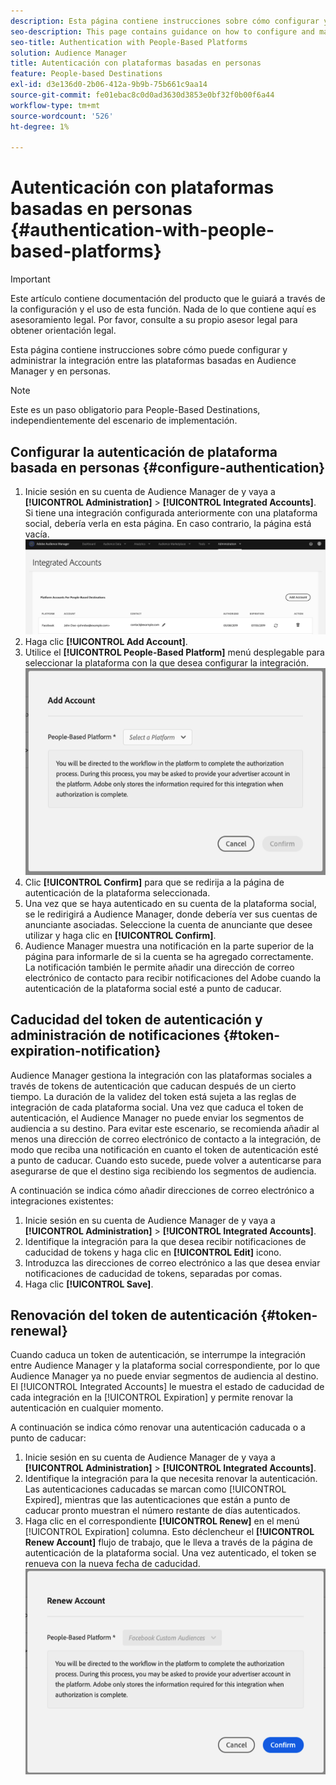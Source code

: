 ```yaml
---
description: Esta página contiene instrucciones sobre cómo configurar y administrar la integración entre las plataformas basadas en Audience Manager y en personas.
seo-description: This page contains guidance on how to configure and manage the integration between Audience Manager and people-based platforms.
seo-title: Authentication with People-Based Platforms
solution: Audience Manager
title: Autenticación con plataformas basadas en personas
feature: People-based Destinations
exl-id: d3e136d0-2b06-412a-9b9b-75b661c9aa14
source-git-commit: fe01ebac8c0d0ad3630d3853e0bf32f0b00f6a44
workflow-type: tm+mt
source-wordcount: '526'
ht-degree: 1%

---
```


# Autenticación con plataformas basadas en personas {#authentication-with-people-based-platforms}

>[!IMPORTANT]
>Este artículo contiene documentación del producto que le guiará a través de la configuración y el uso de esta función. Nada de lo que contiene aquí es asesoramiento legal. Por favor, consulte a su propio asesor legal para obtener orientación legal.

Esta página contiene instrucciones sobre cómo puede configurar y administrar la integración entre las plataformas basadas en Audience Manager y en personas.

>[!NOTE]
>Este es un paso obligatorio para People-Based Destinations, independientemente del escenario de implementación.

## Configurar la autenticación de plataforma basada en personas {#configure-authentication}

1. Inicie sesión en su cuenta de Audience Manager de y vaya a **[!UICONTROL Administration]** > **[!UICONTROL Integrated Accounts]**. Si tiene una integración configurada anteriormente con una plataforma social, debería verla en esta página. En caso contrario, la página está vacía.
   ![people-based-integration](assets/pbd-config.png)
2. Haga clic **[!UICONTROL Add Account]**.
3. Utilice el **[!UICONTROL People-Based Platform]** menú desplegable para seleccionar la plataforma con la que desea configurar la integración.
   ![people-based-platform](assets/pbd-add.png)
4. Clic **[!UICONTROL Confirm]** para que se redirija a la página de autenticación de la plataforma seleccionada.
5. Una vez que se haya autenticado en su cuenta de la plataforma social, se le redirigirá a Audience Manager, donde debería ver sus cuentas de anunciante asociadas. Seleccione la cuenta de anunciante que desee utilizar y haga clic en **[!UICONTROL Confirm]**.
6. Audience Manager muestra una notificación en la parte superior de la página para informarle de si la cuenta se ha agregado correctamente. La notificación también le permite añadir una dirección de correo electrónico de contacto para recibir notificaciones del Adobe cuando la autenticación de la plataforma social esté a punto de caducar.

## Caducidad del token de autenticación y administración de notificaciones {#token-expiration-notification}

Audience Manager gestiona la integración con las plataformas sociales a través de tokens de autenticación que caducan después de un cierto tiempo. La duración de la validez del token está sujeta a las reglas de integración de cada plataforma social. Una vez que caduca el token de autenticación, el Audience Manager no puede enviar los segmentos de audiencia a su destino. Para evitar este escenario, se recomienda añadir al menos una dirección de correo electrónico de contacto a la integración, de modo que reciba una notificación en cuanto el token de autenticación esté a punto de caducar. Cuando esto sucede, puede volver a autenticarse para asegurarse de que el destino siga recibiendo los segmentos de audiencia.

A continuación se indica cómo añadir direcciones de correo electrónico a integraciones existentes:

1. Inicie sesión en su cuenta de Audience Manager de y vaya a **[!UICONTROL Administration]** > **[!UICONTROL Integrated Accounts]**.
1. Identifique la integración para la que desea recibir notificaciones de caducidad de tokens y haga clic en **[!UICONTROL Edit]** icono.
1. Introduzca las direcciones de correo electrónico a las que desea enviar notificaciones de caducidad de tokens, separadas por comas.
1. Haga clic **[!UICONTROL Save]**.

## Renovación del token de autenticación {#token-renewal}

Cuando caduca un token de autenticación, se interrumpe la integración entre Audience Manager y la plataforma social correspondiente, por lo que Audience Manager ya no puede enviar segmentos de audiencia al destino. El [!UICONTROL Integrated Accounts] le muestra el estado de caducidad de cada integración en la [!UICONTROL Expiration] y permite renovar la autenticación en cualquier momento.

A continuación se indica cómo renovar una autenticación caducada o a punto de caducar:
1. Inicie sesión en su cuenta de Audience Manager de y vaya a **[!UICONTROL Administration]** > **[!UICONTROL Integrated Accounts]**.
1. Identifique la integración para la que necesita renovar la autenticación. Las autenticaciones caducadas se marcan como [!UICONTROL Expired], mientras que las autenticaciones que están a punto de caducar pronto muestran el número restante de días autenticados.
1. Haga clic en el correspondiente **[!UICONTROL Renew]** en el menú [!UICONTROL Expiration] columna. Esto déclencheur el **[!UICONTROL Renew Account]** flujo de trabajo, que le lleva a través de la página de autenticación de la plataforma social. Una vez autenticado, el token se renueva con la nueva fecha de caducidad.
   ![pbd-renovar](assets/pbd-renew.png)
